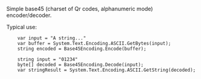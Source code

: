 Simple base45 (charset of Qr codes, alphanumeric mode) encoder/decoder.

Typical use:

```
	var input = "A string..."
	var buffer = System.Text.Encoding.ASCII.GetBytes(input);
	string encoded = Base45Encoding.Encode(buffer);

	string input = "01234"
	byte[] decoded = Base45Encoding.Decode(input);
	var stringResult = System.Text.Encoding.ASCII.GetString(decoded);

```

